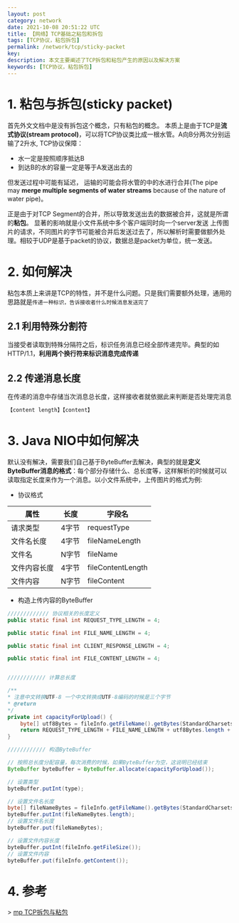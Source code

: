 ```yaml
---
layout: post
category: network
date: 2021-10-08 20:51:22 UTC
title: 【网络】TCP基础之粘包和拆包
tags: [TCP协议，粘包拆包]
permalink: /network/tcp/sticky-packet
key: 
description: 本文主要阐述了TCP拆包和粘包产生的原因以及解决方案
keywords: [TCP协议，粘包拆包]
---
```


# 1. 粘包与拆包(sticky packet)

首先外文文档中是没有拆包这个概念，只有粘包的概念。 本质上是由于TCP是**流式协议(stream protocol)**，可以将TCP协议类比成一根水管。A向B分两次分别运输了2升水, TCP协议保障：

+ 水一定是按照顺序抵达B
+ 到达B的水的容量一定是等于A发送出去的

但发送过程中可能有延迟， 运输的可能会将水管的中的水进行合并(The pipe may **merge multiple segments of water streams** because of the nature of water pipe)。

正是由于对TCP Segment的合并，所以导致发送出去的数据被合并，这就是所谓的**粘包**。 显著的影响就是小文件系统中多个客户端同时向一个server发送 上传图片的请求，不同图片的字节可能被合并后发送过去了，所以解析时需要做额外处理。相较于UDP是基于packet的协议，数据总是packet为单位，统一发送。

# 2. 如何解决

粘包本质上来讲是TCP的特性，并不是什么问题。只是我们需要额外处理，通用的思路就是`传递一种标识，告诉接收者什么时候消息发送完了`

## 2.1 利用特殊分割符

当接受者读取到特殊分隔符之后，标识任务消息已经全部传递完毕。典型的如HTTP/1.1，**利用两个换行符来标识消息完成传递**

## 2.2 传递消息长度

在传递的消息中存储当次消息总长度，这样接收者就依据此来判断是否处理完消息

```bash
【content length】【content】
````

# 3. Java NIO中如何解决

默认没有解决，需要我们自己基于ByteBuffer去解决，典型的就是**定义ByteBuffer消息的格式**：每个部分存储什么、总长度等，这样解析的时候就可以读取指定长度来作为一个消息。以小文件系统中，上传图片的格式为例:

+ 协议格式

| 属性         | 长度  | 字段名            |
| ------------ | ----- | ----------------- |
| 请求类型     | 4字节 | requestType       |
| 文件名长度   | 4字节 | fileNameLength    |
| 文件名       | N字节 | fileName          |
| 文件内容长度 | 4字节 | fileContentLength |
| 文件内容     | N字节 | fileContent       |

+ 构造上传内容的ByteBuffer

```java
///////////// 协议相关的长度定义
public static final int REQUEST_TYPE_LENGTH = 4;

public static final int FILE_NAME_LENGTH = 4;

public static final int CLIENT_RESPONSE_LENGTH = 4;

public static final int FILE_CONTENT_LENGTH = 4;


//////////// 计算总长度

/**
* 注意中文转换UTF-8 一个中文转换成UTF-8编码的时候是三个字节
* @return
*/
private int capacityForUpload() {
	byte[] utf8Bytes = fileInfo.getFileName().getBytes(StandardCharsets.UTF_8);
	return REQUEST_TYPE_LENGTH + FILE_NAME_LENGTH + utf8Bytes.length + FILE_CONTENT_LENGTH + fileInfo.getContent().length;
}

//////////// 构造ByteBuffer

// 按照总长度分配容量，每次消费的时候，如果ByteBuffer为空，这说明已经结束
ByteBuffer byteBuffer = ByteBuffer.allocate(capacityForUpload());

// 设置类型
byteBuffer.putInt(type);

// 设置文件名长度
byte[] fileNameBytes = fileInfo.getFileName().getBytes(StandardCharsets.UTF_8);
byteBuffer.putInt(fileNameBytes.length);
// 设置文件名长度
byteBuffer.put(fileNameBytes);

// 设置文件内容长度
byteBuffer.putInt(fileInfo.getFileSize());
// 设置文件内容
byteBuffer.put(fileInfo.getContent());
```

# 4. 参考

\> [mp TCP拆包与粘包](https://mp.weixin.qq.com/s/cdJ7LbH-_uVWz9BZgOuMtg)